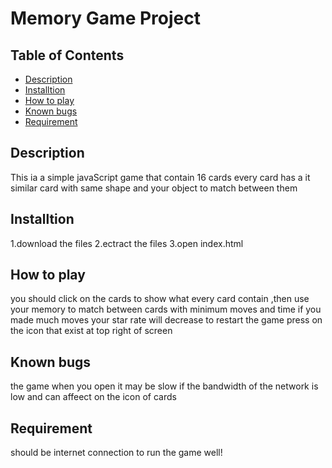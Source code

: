# Memory Game Project

## Table of Contents

* [Description](#Description)
* [Installtion](#Installtion)
* [How to play](#How-to-play)
* [Known bugs](#Known-bugs)
* [Requirement](#Requirement)

## Description

This ia a simple javaScript game that contain 16 cards every card has a it similar card with same shape and your object to match between them

## Installtion

1.download the files
2.ectract the files
3.open index.html

## How to play

you should click on the cards to show what every card contain ,then use your memory to match between cards with minimum moves and time
if you made much moves your star rate will decrease
to restart the game press on the icon that exist at top right of screen


## Known bugs

the game when you open it may be slow if the bandwidth of the network is low
and can affeect on the icon of cards

## Requirement

should be internet connection to run the game well!
